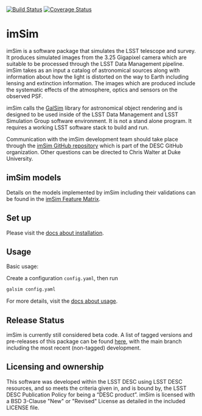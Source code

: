 [![Build Status](https://travis-ci.org/LSSTDESC/imSim.svg?branch=main)](https://travis-ci.org/LSSTDESC/imSim)
[![Coverage Status](https://coveralls.io/repos/github/LSSTDESC/imSim/badge.svg?branch=main)](https://coveralls.io/github/LSSTDESC/imSim?branch=main)

# imSim
imSim is a software package that simulates the LSST telescope and survey.
It produces simulated images from the 3.25 Gigapixel camera which are suitable
to be processed through the LSST Data Management pipeline. imSim takes as an
input a catalog of astronomical sources along with information about how the light
is distorted on the way to Earth including lensing and extinction information.  The
images which are produced include the systematic effects of the atmosphere,
optics and sensors on the observed PSF.

imSim calls the [GalSim](https://github.com/GalSim-developers/GalSim "GalSim GitHub Page") library for astronomical object rendering and is designed to be used inside of the
LSST Data Management and LSST Simulation Group software environment.  It is not a stand alone program.  It requires a working LSST software stack to build and run.

Communication with the imSim development team should take place through the
[imSim GitHub repository](https://github.com/LSSTDESC/imSim) which is part of the
DESC GitHub organization.  Other questions can be directed to Chris Walter at Duke University.

## imSim models

Details on the models implemented by imSim including their validations can be found in the [imSim Feature Matrix](https://lsstdesc.github.io/imSim/features.html).

## Set up

Please visit the [docs about installation](https://lsstdesc.github.io/imSim/install.html).

## Usage

Basic usage:

Create a configuration `config.yaml`, then run

```sh
galsim config.yaml
```

For more details, visit the [docs about usage](https://lsstdesc.github.io/imSim/usage.html).

## Release Status
imSim is currently still considered beta code. A list of tagged versions and pre-releases of this package can be found [here](https://github.com/LSSTDESC/imSim/releases), with the main branch including the most recent (non-tagged) development.

## Licensing and ownership
This software was developed within the LSST DESC using LSST DESC resources, and
so meets the criteria given in, and is bound by, the LSST DESC Publication Policy
for being a “DESC product”.  imSim is licensed with a BSD 3-Clause "New" or "Revised" License as detailed in the included LICENSE file.
